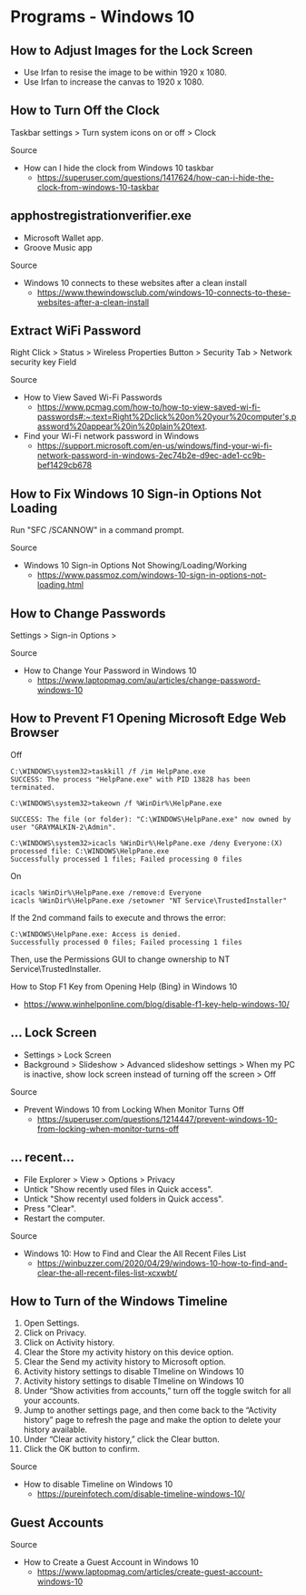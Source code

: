 # Programs - Windows 10

## How to Adjust Images for the Lock Screen

- Use Irfan to resise the image to be within 1920 x 1080.
- Use Irfan to increase the canvas to 1920 x 1080.

## How to Turn Off the Clock

Taskbar settings > Turn system icons on or off > Clock

Source

* How can I hide the clock from Windows 10 taskbar
  * https://superuser.com/questions/1417624/how-can-i-hide-the-clock-from-windows-10-taskbar

## apphostregistrationverifier.exe

* Microsoft Wallet app.
* Groove Music app

Source

* Windows 10 connects to these websites after a clean install
  * https://www.thewindowsclub.com/windows-10-connects-to-these-websites-after-a-clean-install

## Extract WiFi Password

Right Click > Status > Wireless Properties Button > Security Tab > Network security key Field

Source

* How to View Saved Wi-Fi Passwords
  * https://www.pcmag.com/how-to/how-to-view-saved-wi-fi-passwords#:~:text=Right%2Dclick%20on%20your%20computer's,password%20appear%20in%20plain%20text.
* Find your Wi-Fi network password in Windows
  * https://support.microsoft.com/en-us/windows/find-your-wi-fi-network-password-in-windows-2ec74b2e-d9ec-ade1-cc9b-bef1429cb678

## How to Fix Windows 10 Sign-in Options Not Loading

Run "SFC /SCANNOW" in a command prompt.

Source

* Windows 10 Sign-in Options Not Showing/Loading/Working
  * https://www.passmoz.com/windows-10-sign-in-options-not-loading.html

## How to Change Passwords

Settings > Sign-in Options >

Source

* How to Change Your Password in Windows 10
  * https://www.laptopmag.com/au/articles/change-password-windows-10

## How to Prevent F1 Opening Microsoft Edge Web Browser

Off

```
C:\WINDOWS\system32>taskkill /f /im HelpPane.exe
SUCCESS: The process "HelpPane.exe" with PID 13828 has been terminated.

C:\WINDOWS\system32>takeown /f %WinDir%\HelpPane.exe

SUCCESS: The file (or folder): "C:\WINDOWS\HelpPane.exe" now owned by user "GRAYMALKIN-2\Admin".

C:\WINDOWS\system32>icacls %WinDir%\HelpPane.exe /deny Everyone:(X)
processed file: C:\WINDOWS\HelpPane.exe
Successfully processed 1 files; Failed processing 0 files
```

On

```
icacls %WinDir%\HelpPane.exe /remove:d Everyone
icacls %WinDir%\HelpPane.exe /setowner "NT Service\TrustedInstaller"
```

If the 2nd command fails to execute and throws the error:

```
C:\WINDOWS\HelpPane.exe: Access is denied.
Successfully processed 0 files; Failed processing 1 files
```

Then, use the Permissions GUI to change ownership to NT Service\TrustedInstaller.

How to Stop F1 Key from Opening Help (Bing) in Windows 10
- https://www.winhelponline.com/blog/disable-f1-key-help-windows-10/

## ... Lock Screen

- Settings > Lock Screen
- Background > Slideshow > Advanced slideshow settings > When my PC is inactive, show lock screen instead of turning off the screen > Off

Source

- Prevent Windows 10 from Locking When Monitor Turns Off
  - https://superuser.com/questions/1214447/prevent-windows-10-from-locking-when-monitor-turns-off

## ... recent...

- File Explorer > View > Options > Privacy
- Untick "Show recently used files in Quick access".
- Untick "Show recentyl used folders in Quick access".
- Press "Clear".
- Restart the computer.

Source

- Windows 10: How to Find and Clear the All Recent Files List
  - https://winbuzzer.com/2020/04/29/windows-10-how-to-find-and-clear-the-all-recent-files-list-xcxwbt/

## How to Turn of the Windows Timeline

1. Open Settings.
1. Click on Privacy.
1. Click on Activity history.
1. Clear the Store my activity history on this device option.
1. Clear the Send my activity history to Microsoft option.
1. Activity history settings to disable TImeline on Windows 10
1. Activity history settings to disable TImeline on Windows 10
1. Under “Show activities from accounts,” turn off the toggle switch for all your accounts.
1. Jump to another settings page, and then come back to the “Activity history” page to refresh the page and make the option to delete your history available.
1. Under “Clear activity history,” click the Clear button.
1. Click the OK button to confirm.

Source

- How to disable Timeline on Windows 10
  - https://pureinfotech.com/disable-timeline-windows-10/

## Guest Accounts

Source

- How to Create a Guest Account in Windows 10
  - https://www.laptopmag.com/articles/create-guest-account-windows-10
